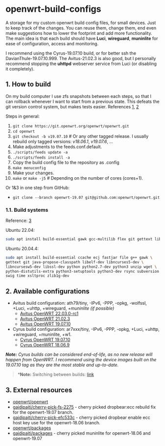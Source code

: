 # openwrt-build-configs

A storage for my custom openwrt build config files, for small devices. Just to keep track of the changes. You can reuse them, change them, end even make suggestions how to lower the footprint and add more functionality. The main idea is that each build should have **Luci**, **wireguard**, **muninlite** for ease of configuration, access and monitoring.

I recommend using the Cyrus-19.07.10 build, or for better ssh the DavianThule-19.07.10.999. The Avitus-21.02.3 is also good, but I personally recommend stopping the **uhttpd** webserver service from Luci (or disabling it completely).

## 1. How to build

On my build computer I use zfs snapshots between each steps, so that I can rollback whenever I want to start from a previous state. This defeats the git version control system, but makes tests easier. References [1](https://gist.github.com/chankruze/dee8c2ba31c338a60026e14e3383f981), [2](https://openwrt.org/docs/guide-developer/toolchain/use-buildsystem)

Steps in general:

1. ```git clone https://git.openwrt.org/openwrt/openwrt.git```
2. ```cd openwrt```
3. ```git checkout -b v19.07.10``` # Or any other tagged release. I usually rebuild only tagged versions: *v18.06.1*, *v19.07.6*, *...*
4. Make adjustments to the feeds.conf.default.
5. ```./scripts/feeds update -a```
6. ```./scripts/feeds install -a```
7. Copy the build config file to the repository as .config
8. ```make menuconfig```
9. Make your changes.
10. ```make``` or ```make -j5``` # Depending on the number of cores (cores+1).

Or 1&3 in one step from GitHub:
* ```git clone --branch openwrt-19.07 git@github.com:openwrt/openwrt.git```

### 1.1. Build systems

Reference: [3](https://openwrt.org/docs/guide-developer/toolchain/install-buildsystem)

Ubuntu 22.04:

```sh
sudo apt install build-essential gawk gcc-multilib flex git gettext libncurses5-dev libssl-dev python3-distutils zlib1g-dev
```

Ubuntu 20.04.4:

```sh
sudo apt install build-essential ccache ecj fastjar file g++ gawk \
gettext git java-propose-classpath libelf-dev libncurses5-dev \
libncursesw5-dev libssl-dev python python2.7-dev python3 unzip wget \
python-distutils-extra python3-setuptools python3-dev rsync subversion \
swig time xsltproc zlib1g-dev 
```

## 2. Available configurations

* Avitus build configuration: ath79/tiny, -IPv6, -PPP, -opkg, -wolfssl, +Luci, +uhttp, +wireguard, *+muninlite (if possible)*
  * [Avitus OpenWRT 22.03.0-rc1](./tiny-avitus-22.03/README.md)
  * [Avitus OpenWRT 21.02.3](./tiny-avitus-21.02/README.md)
  * [Avitus OpenWRT 19.07.10](./tiny-avitus-19.07/README.md)
* Cyrus build configuration: ar7xxx/tiny, -IPv6, -PPP, -opkg, +Luci, +uhttp, +wireguard, +muninlite, +w1.
  * [Cyrus OpenWRT 19.07.10](./tiny-cyrus-19.07/README.md)
  * [Cyrus OpenWRT 18.06.9](./tiny-cyrus-18.06/README.md)

***Note:** Cyrus builds can be considered end-of-life, as no new release will happen from OpenWRT. I recommend using the device images built on the 19.07.10 tag as they are the most stable and up-to-date.*

> ***Note:** Switching between builds: [link](https://openwrt.org/docs/guide-user/installation/ar71xx.to.ath79)

## 3. External resources

* [openwrt/openwrt](https://github.com/openwrt/openwrt)
* [gajdipajti/cherry-pick-fs-2275](https://github.com/gajdipajti/openwrt/tree/cherry-pick-fs-2275) - cherry picked dropbear:ecc rebuild fix for the openwrt-19.07 branch.
* [gajdipajti/cherry-pick-efc533c](https://github.com/gajdipajti/openwrt/tree/cherry-pick-eccfix) - cherry picked dropbear enable ecc host key use for the openwrt-18.06 branch.
* [openwrt/packages](https://github.com/openwrt/packages)
* [gajdipajti/packages](https://github.com/gajdipajti/packages) - cherry picked muninlite for openwrt-18.06 and openwrt-19.07 
